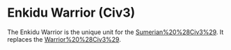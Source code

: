 # Enkidu Warrior (Civ3)

The Enkidu Warrior is the unique unit for the [Sumerian%20%28Civ3%29](Sumerians). It replaces the [Warrior%20%28Civ3%29](Warrior).
